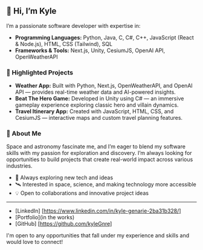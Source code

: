 ## 👋 Hi, I’m Kyle

I’m a passionate software developer with expertise in:

- **Programming Languages:** Python, Java, C, C#, C++, JavaScript (React & Node.js), HTML, CSS (Tailwind), SQL
- **Frameworks & Tools:** Next.js, Unity, CesiumJS, OpenAI API, OpenWeatherAPI

### 🌟 Highlighted Projects
- **Weather App:** Built with Python, Next.js, OpenWeatherAPI, and OpenAI API — provides real-time weather data and AI-powered insights.
- **Beat The Hero Game:** Developed in Unity using C# — an immersive gameplay experience exploring classic hero and villain dynamics.
- **Travel Itinerary App:** Created with JavaScript, HTML, CSS, and CesiumJS — interactive maps and custom travel planning features.

### 🌌 About Me
Space and astronomy fascinate me, and I’m eager to blend my software skills with my passion for exploration and discovery. I’m always looking for opportunities to build projects that create real-world impact across various industries.

- 🚀 Always exploring new tech and ideas
- 🛰️ Interested in space, science, and making technology more accessible
- 💡 Open to collaborations and innovative project ideas

---

- [LinkedIn] [https://www.linkedin.com/in/kyle-genarie-2ba31b328/]
- [Portfolio](in the works)
- [GitHub] [https://github.com/kyleGnre]

I'm open to any opportunities that fall under my experience and skills and would love to connect!
